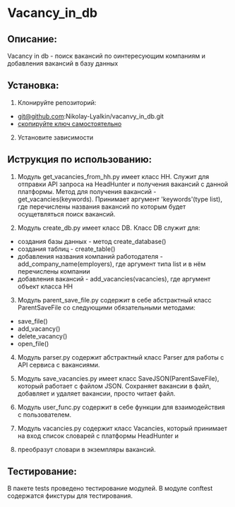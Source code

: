 # Vacancy_in_db

## Описание:
Vacancy in db - поиск вакансий по оинтересующим компаниям и добавления вакансий в базу данных 

## Установка:
1. Клонируйте репозиторий:
- git@github.com:Nikolay-Lyalkin/vacanvy_in_db.git
- [скопируйте ключ самостоятельно](https://github.com/Nikolay-Lyalkin/vacanvy_in_db)
2. Установите зависимости

## Иструкция по использованию:
1. Модуль get_vacancies_from_hh.py имеет класс HH.
Служит для отправки API запроса на HeadHunter и получения вакансий с данной платформы.
Метод для получения вакансий - get_vacancies(keywords). Принимает аргумент 'keywords'(type list), где перечислены названия вакансий по которым будет осущетвляться поиск вакансий.

2. Модуль create_db.py имеет класс DB.
Класс DB служит для:
- создания базы данных - метод create_database()
- создания таблиц - create_table()
- добавления названия компаний работодателя - add_company_name(employers), где аргумент типа list и в нём перечислены компании
- добавления вакансий - add_vacancies(vacancies), где аргумент объект класса HH

3. Модуль parent_save_file.py содержит в себе абстрактный класс ParentSaveFile со следующими обязательными методами:
- save_file()
- add_vacancy()
- delete_vacancy()
- open_file()

4. Модуль parser.py содержит абстрактный класс Parser для работы с API сервиса с вакансиями. 

5. Модуль save_vacancies.py имеет класс SaveJSON(ParentSaveFile), который работает с файлом JSON.
Сохраняет вакансии в файл, добавляет и удаляет вакансии, просто читает файл.

6. Модуль user_func.py содержит в себе функции для взаимодействия с пользователем.

7. Модуль vacancies.py содержит класс Vacancies, который принимает на вход список словарей с платформы HeadHunter и 
8. преобразут словари в экземпляры вакансий.

## Тестирование:
В пакете tests проведено тестирование модулей.
В модуле conftest содержатся фикстуры для тестирования.
